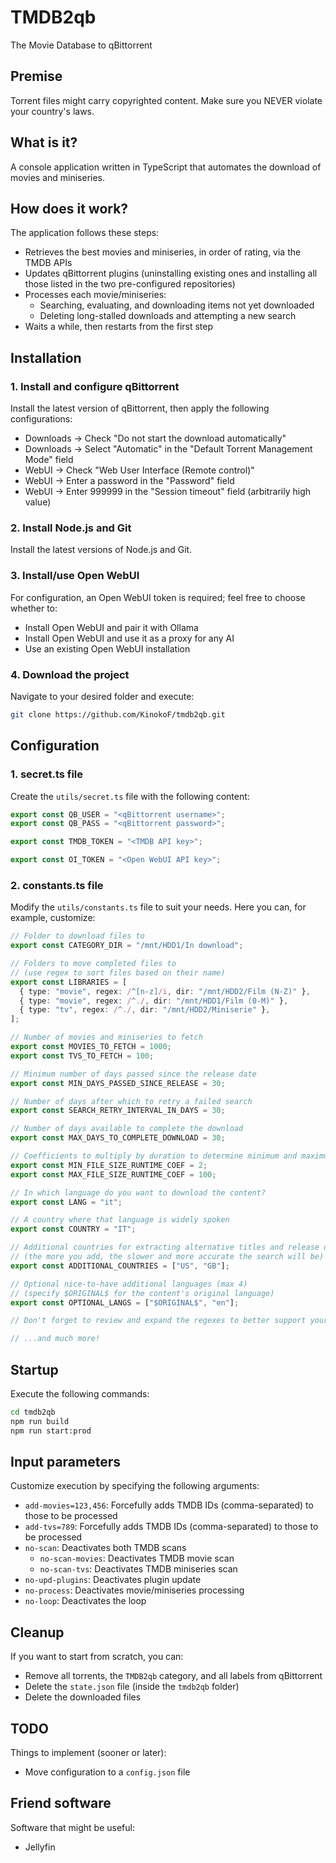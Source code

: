 # TMDB2qb
The Movie Database to qBittorrent

## Premise
Torrent files might carry copyrighted content. Make sure you NEVER violate your country's laws.

## What is it?
A console application written in TypeScript that automates the download of movies and miniseries.

## How does it work?
The application follows these steps:
- Retrieves the best movies and miniseries, in order of rating, via the TMDB APIs
- Updates qBittorrent plugins (uninstalling existing ones and installing all those listed in the two pre-configured repositories)
- Processes each movie/miniseries:
  - Searching, evaluating, and downloading items not yet downloaded
  - Deleting long-stalled downloads and attempting a new search
- Waits a while, then restarts from the first step

## Installation

### 1. Install and configure qBittorrent
Install the latest version of qBittorrent, then apply the following configurations:
- Downloads -> Check "Do not start the download automatically"
- Downloads -> Select "Automatic" in the "Default Torrent Management Mode" field
- WebUI -> Check "Web User Interface (Remote control)"
- WebUI -> Enter a password in the "Password" field
- WebUI -> Enter 999999 in the "Session timeout" field (arbitrarily high value)

### 2. Install Node.js and Git
Install the latest versions of Node.js and Git.

### 3. Install/use Open WebUI
For configuration, an Open WebUI token is required; feel free to choose whether to:
- Install Open WebUI and pair it with Ollama
- Install Open WebUI and use it as a proxy for any AI
- Use an existing Open WebUI installation

### 4. Download the project
Navigate to your desired folder and execute:
```bash
git clone https://github.com/KinokoF/tmdb2qb.git
```

## Configuration

### 1. secret.ts file
Create the `utils/secret.ts` file with the following content:
```ts
export const QB_USER = "<qBittorrent username>";
export const QB_PASS = "<qBittorrent password>";

export const TMDB_TOKEN = "<TMDB API key>";

export const OI_TOKEN = "<Open WebUI API key>";
```

### 2. constants.ts file
Modify the `utils/constants.ts` file to suit your needs. Here you can, for example, customize:
```ts
// Folder to download files to
export const CATEGORY_DIR = "/mnt/HDD1/In download";

// Folders to move completed files to
// (use regex to sort files based on their name)
export const LIBRARIES = [
  { type: "movie", regex: /^[n-z]/i, dir: "/mnt/HDD2/Film (N-Z)" },
  { type: "movie", regex: /^./, dir: "/mnt/HDD1/Film (0-M)" },
  { type: "tv", regex: /^./, dir: "/mnt/HDD2/Miniserie" },
];

// Number of movies and miniseries to fetch
export const MOVIES_TO_FETCH = 1000;
export const TVS_TO_FETCH = 100;

// Minimum number of days passed since the release date
export const MIN_DAYS_PASSED_SINCE_RELEASE = 30;

// Number of days after which to retry a failed search
export const SEARCH_RETRY_INTERVAL_IN_DAYS = 30;

// Number of days available to complete the download
export const MAX_DAYS_TO_COMPLETE_DOWNLOAD = 30;

// Coefficients to multiply by duration to determine minimum and maximum file size in MB
export const MIN_FILE_SIZE_RUNTIME_COEF = 2;
export const MAX_FILE_SIZE_RUNTIME_COEF = 100;

// In which language do you want to download the content?
export const LANG = "it";

// A country where that language is widely spoken
export const COUNTRY = "IT";

// Additional countries for extracting alternative titles and release dates
// (the more you add, the slower and more accurate the search will be)
export const ADDITIONAL_COUNTRIES = ["US", "GB"];

// Optional nice-to-have additional languages (max 4)
// (specify $ORIGINAL$ for the content's original language)
export const OPTIONAL_LANGS = ["$ORIGINAL$", "en"];

// Don't forget to review and expand the regexes to better support your language!

// ...and much more!
```

## Startup
Execute the following commands:
```bash
cd tmdb2qb
npm run build
npm run start:prod
```

## Input parameters
Customize execution by specifying the following arguments:
- `add-movies=123,456`: Forcefully adds TMDB IDs (comma-separated) to those to be processed
- `add-tvs=789`: Forcefully adds TMDB IDs (comma-separated) to those to be processed
- `no-scan`: Deactivates both TMDB scans
  - `no-scan-movies`: Deactivates TMDB movie scan
  - `no-scan-tvs`: Deactivates TMDB miniseries scan
- `no-upd-plugins`: Deactivates plugin update
- `no-process`: Deactivates movie/miniseries processing
- `no-loop`: Deactivates the loop

## Cleanup
If you want to start from scratch, you can:
- Remove all torrents, the `TMDB2qb` category, and all labels from qBittorrent
- Delete the `state.json` file (inside the `tmdb2qb` folder)
- Delete the downloaded files

## TODO
Things to implement (sooner or later):
- Move configuration to a `config.json` file

## Friend software
Software that might be useful:
- Jellyfin
